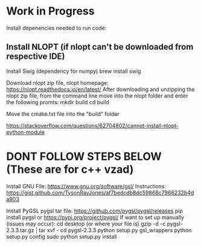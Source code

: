 # Work in Progress
Install depenencies needed to run code:

## Install NLOPT (if nlopt can't be downloaded from respective IDE)
Install Swig (dependency for numpy)
brew install swig

Download nlopt zip file, nlopt homepage: https://nlopt.readthedocs.io/en/latest/
After downloading and unzipping the nlopt zip file, from the command line move into the nlopt folder and enter the following promts:
mkdir build
cd build

Move the cmake.txt file into the "build" folder

https://stackoverflow.com/questions/62704802/cannot-install-nlopt-python-module

# DONT FOLLOW STEPS BELOW (These are for c++ vzad)
Install GNU
File: https://www.gnu.org/software/gsl/
Instructions: https://gist.github.com/TysonRayJones/af7bedcdb8dc59868c7966232b4da903

Install PyGSL
pygsl tar file: https://github.com/pygsl/pygsl/releases 
pip install pygsl or https://pypi.org/project/pygsl/
If want to set up manually (issues may occur):
cd desktop (or where your file is)
gzip -d -c pygsl-2.3.3.tar.gz | tar xvf -
cd pygsl-2.3.3
python setup.py gsl_wrappers
python setup.py config
sudo python setup.py install
